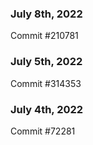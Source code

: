 ### July 8th, 2022

Commit #210781

### July 5th, 2022

Commit #314353


### July 4th, 2022

Commit #72281

